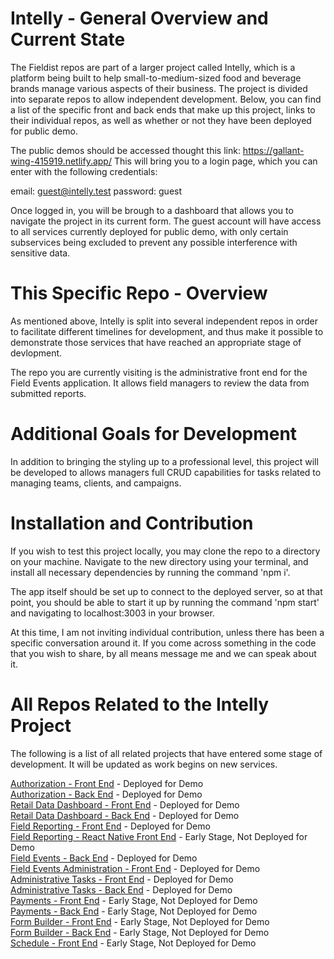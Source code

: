 # Intelly - General Overview and Current State

The Fieldist repos are part of a larger project called Intelly, which is a platform being built to help small-to-medium-sized food and beverage brands manage various aspects of their business. The project is divided into separate repos to allow independent development. Below, you can find a list of the specific front and back ends that make up this project, links to their individual repos, as well as whether or not they have been deployed for public demo.

The public demos should be accessed thought this link: https://gallant-wing-415919.netlify.app/
This will bring you to a login page, which you can enter with the following credentials:

email: guest@intelly.test
password: guest

Once logged in, you will be brough to a dashboard that allows you to navigate the project in its current form. The guest account will have access to all services currently deployed for public demo, with only certain subservices being excluded to prevent any possible interference with sensitive data.

# This Specific Repo - Overview

As mentioned above, Intelly is split into several independent repos in order to facilitate different timelines for development, and thus make it possible to demonstrate those services that have reached an appropriate stage of devlopment.

The repo you are currently visiting is the administrative front end for the Field Events application. It allows field managers to review the data from submitted reports.

# Additional Goals for Development

In addition to bringing the styling up to a professional level, this project will be developed to allows managers full CRUD capabilities for tasks related to managing teams, clients, and campaigns.

# Installation and Contribution

If you wish to test this project locally, you may clone the repo to a directory on your machine. Navigate to the new directory using your terminal, and install all necessary dependencies by running the command 'npm i'.

The app itself should be set up to connect to the deployed server, so at that point, you should be able to start it up by running the command 'npm start' and navigating to localhost:3003 in your browser.

At this time, I am not inviting individual contribution, unless there has been a specific conversation around it. If you come across something in the code that you wish to share, by all means message me and we can speak about it.

# All Repos Related to the Intelly Project

The following is a list of all related projects that have entered some stage of development. It will be updated as work begins on new services.

<a href="https://github.com/tomekregulski/intelly-auth-client">Authorization - Front End</a> - Deployed for Demo <br>
<a href="https://github.com/tomekregulski/intelly-auth-service">Authorization - Back End</a> - Deployed for Demo <br>
<a href="https://github.com/tomekregulski/intelly">Retail Data Dashboard - Front End</a> - Deployed for Demo <br>
<a href="https://github.com/tomekregulski/intelly-server">Retail Data Dashboard - Back End</a> - Deployed for Demo <br>
<a href="https://github.com/tomekregulski/fieldist-rep-web-client">Field Reporting - Front End</a> - Deployed for Demo <br>
<a href="https://github.com/tomekregulski/fieldist-rep-react-native">Field Reporting - React Native Front End</a> - Early Stage, Not Deployed for Demo <br>
<a href="https://github.com/tomekregulski/fieldist-back-end">Field Events - Back End</a> - Deployed for Demo <br>
<a href="https://github.com/tomekregulski/fieldist-admin-web-client">Field Events Administration - Front End</a> - Deployed for Demo <br>
<a href="https://github.com/tomekregulski/intelly-admin-tasks-client">Administrative Tasks - Front End</a> - Deployed for Demo <br>
<a href="https://github.com/tomekregulski/intelly-admin-task-server">Administrative Tasks - Back End</a> - Deployed for Demo<br>
<a href="https://github.com/tomekregulski/intelly-payments-client">Payments - Front End</a> - Early Stage, Not Deployed for Demo <br>
<a href="https://github.com/tomekregulski/intelly-payments-server">Payments - Back End</a> - Early Stage, Not Deployed for Demo <br>
<a href="https://github.com/tomekregulski/intelly-form-builder-client">Form Builder - Front End</a> - Early Stage, Not Deployed for Demo <br>
<a href="https://github.com/tomekregulski/intelly-form-builder-server">Form Builder - Back End</a> - Early Stage, Not Deployed for Demo <br>
<a href="https://github.com/tomekregulski/intelly-schedule-client">Schedule - Front End</a> - Early Stage, Not Deployed for Demo <br>
